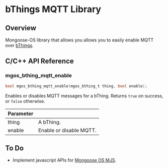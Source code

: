 # bThings MQTT Library
## Overview
Mongoose-OS library that allows you allows you to easily enable MQTT over [bThings](https://github.com/diy365-mgos/bthing).
## C/C++ API Reference
### mgos_bthing_mqtt_enable
```c
bool mgos_bthing_mqtt_enable(mgos_bthing_t thing, bool enable);
```
Enables or disables MQTT messages for a bThing. Returns `true` on success, or `false` otherwise.

|Parameter||
|--|--|
|thing|A bThing.|
|enable|Enable or disable MQTT.|
## To Do
- Implement javascript APIs for [Mongoose OS MJS](https://github.com/mongoose-os-libs/mjs).
